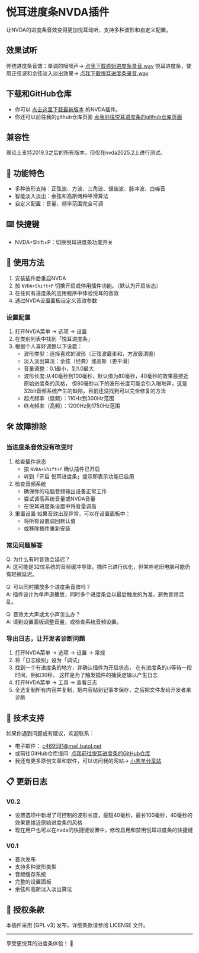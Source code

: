 # 悦耳进度条NVDA插件

让NVDA的进度条音效变得更加悦耳动听，支持多种波形和自定义配置。

## 效果试听

传统进度条音效：单调的嘀嘀声→
[点我下载原始进度条录音.wav](https://github.com/c469591/Pleasant-Progress-Bar/raw/main/listen/Original_progress_bar.wav)
悦耳进度条，使用正弦波和余弦淡入淡出效果→
[点我下载悦耳进度条录音.wav](https://github.com/c469591/Pleasant-Progress-Bar/raw/main/listen/Pleasant_progress_bar.wav)


## 下载和GitHub仓库

* 你可以
[点击这里下载最新版本](https://github.com/c469591/Pleasant-Progress-Bar/raw/main/pleasant_progress_bar_V0.1.nvda-addon)
的NVDA插件。
* 你还可以前往我的github仓库页面
[点我前往悦耳进度条的github仓库页面](https://github.com/c469591/Pleasant-Progress-Bar)

## 兼容性

理论上支持2019.3之后的所有版本，但仅在nvda2025.2上进行测试。

## 🚀 功能特色

* 多种波形支持：正弦波、方波、三角波、锯齿波、脉冲波、白噪音
* 智能淡入淡出：余弦和高斯两种平滑算法
* 自定义配置：音量、频率范围完全可调


## ⌨️ 快捷键

* NVDA+Shift+P：切换悦耳进度条功能开关

## 🔧 使用方法


1. 安装插件后重启NVDA
1. 按 `NVDA+Shift+P` 切换开启或停用插件功能。（默认为开启状态）
1. 在任何有进度条的应用程序中体验悦耳的音效
1. 通过NVDA设置面板自定义音效参数

### 设置配置

1. 打开NVDA菜单 → 选项 → 设置
1. 在类别列表中找到「悦耳进度条」
1. 根据个人喜好调整以下设置：
   * 波形类型：选择喜欢的波形（正弦波最柔和，方波最清脆）
   * 淡入淡出算法：余弦（经典）或高斯（更平滑）
   * 音量调整：0.1最小，到1.0最大
   * 波形长度:从40毫秒到100毫秒，默认值为80毫秒，40毫秒的效果最接近原始进度条的风格，
但80毫秒以下的波形长度可能会引入啪啪声，这是32bit音频系统产生的缺陷，目前还没找到可以完全修复的方法
   * 起点频率（低频）：110Hz到300Hz范围
   * 终点频率（高频）：1200Hz到1750Hz范围



## 🛠️ 故障排除

### 当进度条音效没有改变时

1. 检查插件状态
   * 按 `NVDA+Shift+P` 确认插件已开启
   * 听到「开启 悦耳进度条」提示即表示功能已启用
1. 检查音频系统
   * 确保你的电脑音频输出设备正常工作
   * 尝试调高系统音量或NVDA音量
   * 在悦耳进度条设置中将音量调高
1. 重置设置
如果音效出现异常，可以在设置面板中：
   * 将所有设置调回默认值
   * 或移除插件重新安装

### 常见问题解答

Q: 为什么有时音效会延迟？  
A: 这可能是32位系统的音频缓冲导致，插件已进行优化，但某些老旧电脑可能仍有轻微延迟。

Q: 可以同时播放多个进度条音效吗？  
A: 插件设计为单声道播放，同时多个进度条会以最后触发的为准，避免音频混乱。

Q: 音效太大声或太小声怎么办？  
A: 请到设置面板调整音量，或检查系统音频设置。

### 导出日志，让开发者诊断问题

   1. 打开NVDA菜单 → 选项 → 设置 → 常规
   1. 将「日志级别」设为「调试」
   1. 找到一个有进度条的地方，并确认插件为开启状态，
在有进度条的ui等待一段时间，例如30秒，
这样是为了触发插件的捕获逻辑以产生日志
   1. 打开NVDA菜单 → 工具 → 查看日志
   1. 全选复制所有内容并复制，把内容贴到记事本保存，之后把文件发给开发者来诊断


## 🤝 技术支持

如果你遇到问题或有建议，欢迎联系：

* 电子邮件：
c469591@mail.batol.net
* 或前往GitHub仓库提问:
[点我前往悦耳进度条的GitHub仓库](https://github.com/c469591/Pleasant-Progress-Bar)
* 我还有更多原创文章和软件，可以访问我的网站→
[小羔羊分享站](https://lamb.tw/)

## 📋 更新日志

### V0.2


* 设置选项中新增了可控制的波形长度，最短40毫秒，最长100毫秒，40毫秒的效果更接近原始进度条的风格
* 现在用户也可以在nvda的快捷键设置中，修改启用和禁用悦耳进度条的快捷键


### V0.1

* 首次发布
* 支持多种波形类型
* 音频缓存系统
* 完整的设置面板
* 余弦和高斯淡入淡出算法


## 📝 授权条款

本插件采用 [GPL v3] 发布，详细条款请参阅 LICENSE 文件。

---

享受更悦耳的进度条体验！ 🎵
